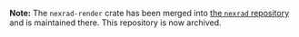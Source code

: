 **Note:** The `nexrad-render` crate has been merged into [the `nexrad` repository](https://github.com/danielway/nexrad) and is maintained there. This repository is now archived.

